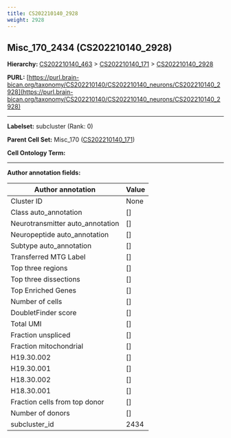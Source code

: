 ```yaml
---
title: CS202210140_2928
weight: 2928
---
```

## Misc_170_2434 (CS202210140_2928)
<b>Hierarchy: </b>
[CS202210140_463](../CS202210140_463) >
[CS202210140_171](../CS202210140_171) >
[CS202210140_2928](../CS202210140_2928)

**PURL:** [https://purl.brain-bican.org/taxonomy/CS202210140/CS202210140_neurons/CS202210140_2928](https://purl.brain-bican.org/taxonomy/CS202210140/CS202210140_neurons/CS202210140_2928)

---


**Labelset:** subcluster (Rank: 0)

**Parent Cell Set:** Misc_170 ([CS202210140_171](../CS202210140_171))



**Cell Ontology Term:** 

[MARKER GENES.]: #


---

[TRANSFERRED ANNOTATIONS.]: #


[AUTHOR ANNOTATION FIELDS.]: #


**Author annotation fields:**

| Author annotation | Value |
|-------------------|-------|
|Cluster ID|None|
|Class auto_annotation|[]|
|Neurotransmitter auto_annotation|[]|
|Neuropeptide auto_annotation|[]|
|Subtype auto_annotation|[]|
|Transferred MTG Label|[]|
|Top three regions|[]|
|Top three dissections|[]|
|Top Enriched Genes|[]|
|Number of cells|[]|
|DoubletFinder score|[]|
|Total UMI|[]|
|Fraction unspliced|[]|
|Fraction mitochondrial|[]|
|H19.30.002|[]|
|H19.30.001|[]|
|H18.30.002|[]|
|H18.30.001|[]|
|Fraction cells from top donor|[]|
|Number of donors|[]|
|subcluster_id|2434|
